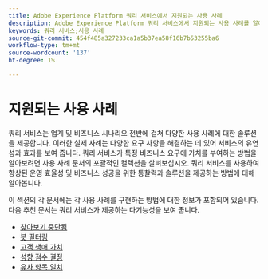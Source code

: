 ```yaml
---
title: Adobe Experience Platform 쿼리 서비스에서 지원되는 사용 사례
description: Adobe Experience Platform 쿼리 서비스에서 지원되는 사용 사례를 알아봅니다.
keywords: 쿼리 서비스;사용 사례
source-git-commit: 454f485a327233ca1a5b37ea58f16b7b53255ba6
workflow-type: tm+mt
source-wordcount: '137'
ht-degree: 1%

---
```


# 지원되는 사용 사례

쿼리 서비스는 업계 및 비즈니스 시나리오 전반에 걸쳐 다양한 사용 사례에 대한 솔루션을 제공합니다. 이러한 실제 사례는 다양한 요구 사항을 해결하는 데 있어 서비스의 유연성과 효과를 보여 줍니다. 쿼리 서비스가 특정 비즈니스 요구에 가치를 부여하는 방법을 알아보려면 사용 사례 문서의 포괄적인 컬렉션을 살펴보십시오. 쿼리 서비스를 사용하여 향상된 운영 효율성 및 비즈니스 성공을 위한 통찰력과 솔루션을 제공하는 방법에 대해 알아봅니다.

이 섹션의 각 문서에는 각 사용 사례를 구현하는 방법에 대한 정보가 포함되어 있습니다. 다음 추천 문서는 쿼리 서비스가 제공하는 다기능성을 보여 줍니다.

- [찾아보기 중단됨](./abandoned-browse.md)
- [봇 필터링](./bot-filtering.md)
- [고객 생애 가치](./customer-lifetime-value.md)
- [성향 점수 결정](./propensity-score.md)
- [유사 항목 일치](./fuzzy-match.md)

